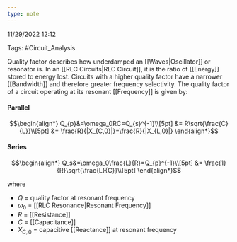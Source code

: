 ```yaml
---
type: note
---
```

11/29/2022 12:12

Tags: #Circuit_Analysis 

Quality factor describes how underdamped an [[Waves|Oscillator]] or resonator is. In an [[RLC Circuits|RLC Circuit]], it is the ratio of [[Energy]] stored to energy lost. Circuits with a higher quality factor have a narrower [[Bandwidth]] and therefore greater frequency selectivity. The quality factor of a circuit operating at its resonant [[Frequency]] is given by:

#### Parallel
$$\begin{align*}
Q_{p}&=\omega_0RC=Q_{s}^{-1}\\[5pt]
&= R\sqrt{\frac{C}{L}}\\[5pt]
&= \frac{R}{|X_{C,0}|}=\frac{R}{|X_{L,0}|}
\end{align*}$$

#### Series
$$\begin{align*}
Q_s&=\omega_0\frac{L}{R}=Q_{p}^{-1}\\[5pt]
&= \frac{1}{R}\sqrt{\frac{L}{C}}\\[5pt]
\end{align*}$$

where
- $Q$ = quality factor at resonant frequency
- $\omega_0$ = [[RLC Resonance|Resonant Frequency]]
- $R$ = [[Resistance]]
- $C$ = [[Capacitance]]
- $X_{C,0}$ = capacitive [[Reactance]] at resonant frequency

